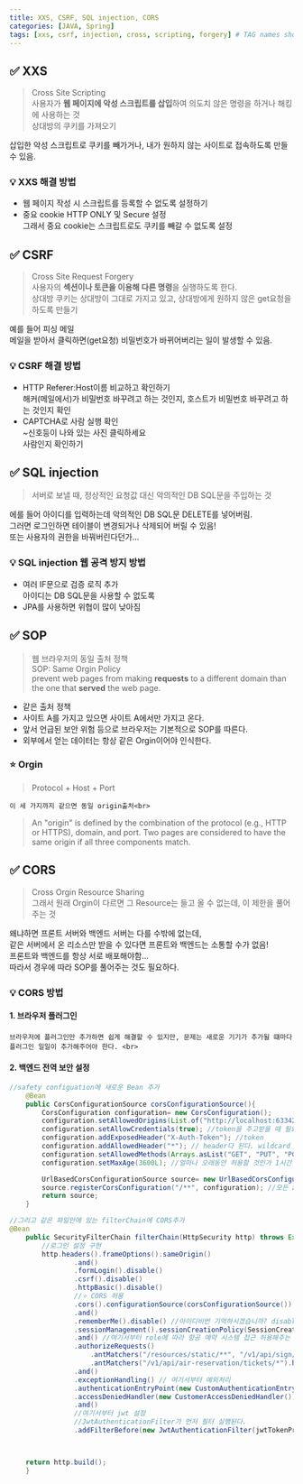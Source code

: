 ```yaml
---
title: XXS, CSRF, SQL injection, CORS
categories: [JAVA, Spring]
tags: [xxs, csrf, injection, cross, scripting, forgery] # TAG names should always be lowercase
---
```


## ✅ XXS

> Cross Site Scripting <br>
> 사용자가 **웹 페이지에 악성 스크립트를 삽입**하여 의도치 않은 명령을 하거나 해킹에 사용하는 것 <br>
> 상대방의 쿠키를 가져오기 <br>

삽입한 악성 스크립트로 쿠키를 빼가거나, 내가 원하지 않는 사이트로 접속하도록 만들 수 있음. <br>

### 💡 XXS 해결 방법

- 웹 페이지 작성 시 스크립트를 등록할 수 없도록 설정하기 <br>
- 중요 cookie HTTP ONLY 및 Secure 설정 <br>
  그래서 중요 cookie는 스크립트로도 쿠키를 빼갈 수 없도록 설정 <br>

## ✅ CSRF

> Cross Site Request Forgery <br>
> 사용자의 **섹션이나 토큰을 이용해 다른 명령**을 실행하도록 한다. <br>
> 상대방 쿠키는 상대방이 그대로 가지고 있고, 상대방에게 원하지 않은 get요청을 하도록 만들기 <br>

예를 들어 피싱 메일 <br>
메일을 받아서 클릭하면(get요청) 비밀번호가 바뀌어버리는 일이 발생할 수 있음. <br>

### 💡 CSRF 해결 방법

- HTTP Referer:Host이름 비교하고 확인하기 <br>
  해커(메일에서)가 비밀번호 바꾸려고 하는 것인지, 호스트가 비밀번호 바꾸려고 하는 것인지 확인 <br>
- CAPTCHA로 사람 실행 확인 <br>
  ~신호등이 나와 있는 사진 클릭하세요 <br>
  사람인지 확인하기 <br>

## ✅ SQL injection

> 서버로 보낼 때, 정상적인 요청값 대신 악의적인 DB SQL문을 주입하는 것<br>

에를 들어 아이디를 입력하는데 악의적인 DB SQL문 DELETE를 넣어버림. <br>
그러면 로그인하면 테이블이 변경되거나 삭제되어 버릴 수 있음! <br>
또는 사용자의 권한을 바꿔버린다던가... <br>

### 💡 SQL injection 웹 공격 방지 방법

- 여러 IF문으로 검증 로직 추가 <br>
  아이디는 DB SQL문을 사용할 수 없도록 <br>
- JPA를 사용하면 위협이 많이 낮아짐 <br>

## ✅ SOP

> 웹 브라우저의 동일 출처 정책 <br>
> SOP: Same Orgin Policy <br>
> prevent web pages from making **requests** to a different domain than the one that **served** the web page. <br>

- 같은 출처 정책 <br>
- 사이트 A를 가지고 있으면 사이트 A에서만 가지고 온다. <br>
- 앞서 언급된 보안 위험 등으로 브라우저는 기본적으로 SOP를 따른다. <br>
- 외부에서 얻는 데이터는 항상 같은 Orgin이어야 인식한다. <br>

### ⭐️ Orgin

> Protocol + Host + Port<br>

    이 세 가지까지 같으면 동일 origin출처<br>

> An "origin" is defined by the combination of the protocol (e.g., HTTP or HTTPS), domain, and port. Two pages are considered to have the same origin if all three components match. <br>

## ✅ CORS

> Cross Orgin Resource Sharing <br>
> 그래서 원래 Orgin이 다르면 그 Resource는 들고 올 수 없는데, 이 제한을 풀어주는 것 <br>

왜냐하면 프론트 서버와 백엔드 서버는 다를 수밖에 없는데, <br>
같은 서버에서 온 리소스만 받을 수 있다면 프론트와 백엔드는 소통할 수가 없음! <br>
프론트와 백엔드를 항상 서로 배포해야함... <br>
따라서 경우에 따라 SOP를 풀어주는 것도 필요하다. <br>

### 💡 CORS 방법

#### 1. 브라우저 플러그인<br>

    브라우저에 플러그인만 추가하면 쉽게 해결할 수 있지만, 문제는 새로운 기기가 추가될 떄마다 플러그인 일일이 추가해주어야 한다. <br>

#### 2. 백엔드 전역 보안 설정

```java
//safety configuation에 새로운 Bean 추가
    @Bean
    public CorsConfigurationSource corsConfigurationSource(){
        CorsConfiguration configuration= new CorsConfiguration();
        configuration.setAllowedOrigins(List.of("http://localhost:63342"));
        configuration.setAllowCredentials(true); //token을 주고받을 때 필요
        configuration.addExposedHeader("X-Auth-Token"); //token
        configuration.addAllowedHeader("*"); // header다 된다. wildcard *
        configuration.setAllowedMethods(Arrays.asList("GET", "PUT", "POST", "FETCH", "DELETE", "OPTIONS"));
        configuration.setMaxAge(3600L); //얼마나 오래동안 허용할 것인가 1시간

        UrlBasedCorsConfigurationSource source= new UrlBasedCorsConfigurationSource();
        source.registerCorsConfiguration("/**", configuration); //모든 api에 적용할거야
        return source;
    }

//그리고 같은 파일안에 있는 filterChain에 CORS추가
@Bean
    public SecurityFilterChain filterChain(HttpSecurity http) throws Exception{
        //로그인 설정 구현
        http.headers().frameOptions().sameOrigin()
                .and()
                .formLogin().disable()
                .csrf().disable()
                .httpBasic().disable()
                //⭐️ CORS 허용
                .cors().configurationSource(corsConfigurationSource())
                .and()
                .rememberMe().disable() //아이디비번 기억하시겠습니까? disable
                .sessionManagement().sessionCreationPolicy(SessionCreationPolicy.STATELESS) //session 사용 disable
                .and() //여기서부터 role에 따라 항공 예약 시스템 접근 허용해주는 로직
                .authorizeRequests()
                    .antMatchers("/resources/static/**", "/v1/api/sign/*").permitAll() //로그인 안 했어도 허용
                    .antMatchers("/v1/api/air-reservation/tickets/*").hasRole("USER") //항공예약시스템은 USER만 접근 가능하다.
                .and()
                .exceptionHandling() // 여기서부터 예외처리
                .authenticationEntryPoint(new CustomAuthenticationEntryPoint()) //인증실패
                .accessDeniedHandler(new CustomerAccessDeniedHandler()) //인가 실패
                .and()
                //여기서부터 jwt 설정
                //JwtAuthenticationFilter가 먼저 필터 실행된다.
                .addFilterBefore(new JwtAuthenticationFilter(jwtTokenProvider), UsernamePasswordAuthenticationFilter.class);



    return http.build();
    }
```
